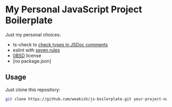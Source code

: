 # My Personal JavaScript Project Boilerplate

Just my personal choices:

- ts-check to [check types in JSDoc comments][ts-check]
- eslint with [seven rules][eslint]
- [0BSD] license
- [no package.json]

[ts-check]: https://mmap.page/dive-into/ts-check/ "Fight for Type Safety. Stand with JavaScript."
[eslint]: https://mmap.page/dive-into/eslint/ "An Optioned Guide to ESLint"
[0BSD]: https://landley.net/toybox/license.html "Why 0BSD?"
[no pagkage.json]: https://deno.land/std/manual.md "Comparison to Node.js"

## Usage

Just clone this repository:

```sh
git clone https://github.com/weakish/js-boilerplate.git your-project-name
```